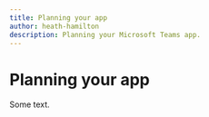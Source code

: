 ```yaml
---
title: Planning your app
author: heath-hamilton
description: Planning your Microsoft Teams app.
---
```

# Planning your app

Some text.
